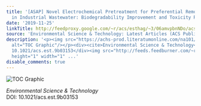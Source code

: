 ```yaml
---
title: '[ASAP] Novel Electrochemical Pretreatment for Preferential Removal of Nonylphenol
  in Industrial Wastewater: Biodegradability Improvement and Toxicity Reduction'
date: '2019-11-25'
linkTitle: http://feedproxy.google.com/~r/acs/esthag/~3/06amvpbnNDo/acs.est.9b03153
source: 'Environmental Science & Technology: Latest Articles (ACS Publications)'
description: '<p><img src="https://achs-prod.literatumonline.com/na101/home/literatum/publisher/achs/journals/content/esthag/0/esthag.ahead-of-print/acs.est.9b03153/20191125/images/medium/es9b03153_0002.gif"
  alt="TOC Graphic"/></p><div><cite>Environmental Science & Technology</cite></div><div>DOI:
  10.1021/acs.est.9b03153</div><img src="http://feeds.feedburner.com/~r/acs/esthag/~4/06amvpbnNDo"
  height="1" width="1" ...'
disable_comments: true
---
```

<p><img src="https://achs-prod.literatumonline.com/na101/home/literatum/publisher/achs/journals/content/esthag/0/esthag.ahead-of-print/acs.est.9b03153/20191125/images/medium/es9b03153_0002.gif" alt="TOC Graphic"/></p><div><cite>Environmental Science & Technology</cite></div><div>DOI: 10.1021/acs.est.9b03153</div><img src="http://feeds.feedburner.com/~r/acs/esthag/~4/06amvpbnNDo" height="1" width="1" ...